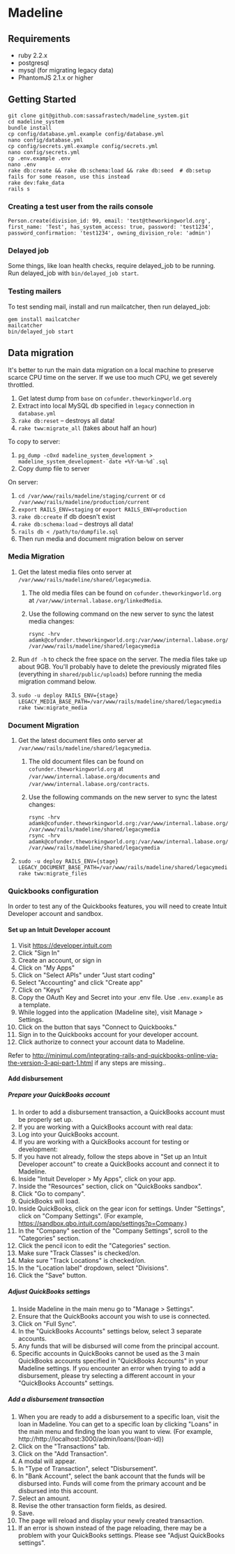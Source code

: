 # Madeline

## Requirements
* ruby 2.2.x
* postgresql
* mysql (for migrating legacy data)
* PhantomJS 2.1.x or higher

## Getting Started
    git clone git@github.com:sassafrastech/madeline_system.git
    cd madeline_system
    bundle install
    cp config/database.yml.example config/database.yml
    nano config/database.yml
    cp config/secrets.yml.example config/secrets.yml
    nano config/secrets.yml
    cp .env.example .env
    nano .env
    rake db:create && rake db:schema:load && rake db:seed  # db:setup fails for some reason, use this instead
    rake dev:fake_data
    rails s

### Creating a test user from the rails console
    Person.create(division_id: 99, email: 'test@theworkingworld.org', first_name: 'Test', has_system_access: true, password: 'test1234', password_confirmation: 'test1234', owning_division_role: 'admin')

### Delayed job

Some things, like loan health checks, require delayed_job to be running. Run delayed_job with `bin/delayed_job start`.

### Testing mailers

To test sending mail, install and run mailcatcher, then run delayed_job:

```
gem install mailcatcher
mailcatcher
bin/delayed_job start
```

## Data migration

It's better to run the main data migration on a local machine to preserve scarce CPU time on the server. If we use too much CPU, we get severely throttled.

1. Get latest dump from `base` on `cofunder.theworkingworld.org`
2. Extract into local MySQL db specified in `legacy` connection in `database.yml`
3. `rake db:reset` – destroys all data!
4. `rake tww:migrate_all` (takes about half an hour)

To copy to server:

1. ``pg_dump -cOxd madeline_system_development > madeline_system_development-`date +%Y-%m-%d`.sql``
2. Copy dump file to server

On server:

1.  `cd /var/www/rails/madeline/staging/current` or `cd /var/www/rails/madeline/production/current`
2.  `export RAILS_ENV=staging` or `export RAILS_ENV=production`
3.  `rake db:create`  if db doesn't exist
4.  `rake db:schema:load` – destroys all data!
5.  `rails db < /path/to/dumpfile.sql`
6.  Then run media and document migration below on server

### Media Migration

1.  Get the latest media files onto server at `/var/www/rails/madeline/shared/legacymedia`.

    1.  The old media files can be found on `cofunder.theworkingworld.org` at `/var/www/internal.labase.org/linkedMedia`.

    2.  Use the following command on the new server to sync the latest media changes:

        ```
        rsync -hrv adamk@cofunder.theworkingworld.org:/var/www/internal.labase.org/linkedMedia /var/www/rails/madeline/shared/legacymedia
        ```

2.  Run `df -h` to check the free space on the server. The media files take up about 9GB. You'll probably have to delete the previously migrated files (everything in `shared/public/uploads`) before running the media migration command below.

3.  ```
    sudo -u deploy RAILS_ENV={stage} LEGACY_MEDIA_BASE_PATH=/var/www/rails/madeline/shared/legacymedia rake tww:migrate_media
    ```

### Document Migration

1.  Get the latest document files onto server at `/var/www/rails/madeline/shared/legacymedia`.

    1.  The old document files can be found on `cofunder.theworkingworld.org` at `/var/www/internal.labase.org/documents` and `/var/www/internal.labase.org/contracts`.

    2.  Use the following commands on the new server to sync the latest changes:

        ```
        rsync -hrv adamk@cofunder.theworkingworld.org:/var/www/internal.labase.org/documents /var/www/rails/madeline/shared/legacymedia
        rsync -hrv adamk@cofunder.theworkingworld.org:/var/www/internal.labase.org/contracts /var/www/rails/madeline/shared/legacymedia
        ```

2.  ```
    sudo -u deploy RAILS_ENV={stage} LEGACY_DOCUMENT_BASE_PATH=/var/www/rails/madeline/shared/legacymedia rake tww:migrate_files
    ```

### Quickbooks configuration

In order to test any of the Quickbooks features, you will need to create Intuit Developer account and sandbox.

#### Set up an Intuit Developer account
1. Visit https://developer.intuit.com
1. Click "Sign In"
1. Create an account, or sign in
1. Click on "My Apps"
1. Click on "Select APIs" under "Just start coding"
1. Select "Accounting" and click "Create app"
1. Click on "Keys"
1. Copy the OAuth Key and Secret into your .env file. Use `.env.example` as a template.
1. While logged into the application (Madeline site), visit Manage > Settings.
1. Click on the button that says "Connect to Quickbooks."
1. Sign in to the Quickbooks account for your developer account.
1. Click authorize to connect your account data to Madeline.

Refer to http://minimul.com/integrating-rails-and-quickbooks-online-via-the-version-3-api-part-1.html if any steps are missing..

#### Add disbursement

##### Prepare your QuickBooks account
1. In order to add a disbursement transaction, a QuickBooks account must be properly set up.
1. If you are working with a QuickBooks account with real data:
  1. Log into your QuickBooks account.
1. If you are working with a QuickBooks account for testing or development:
  1. If you have not already, follow the steps above in "Set up an Intuit Developer account" to create a QuickBooks account and connect it to Madeline.
  1. Inside "Intuit Developer > My Apps", click on your app.
  1. Inside the "Resources" section, click on "QuickBooks sandbox".
  1. Click "Go to company".
  1. QuickBooks will load.
1. Inside QuickBooks, click on the gear icon for settings. Under "Settings", click on "Company Settings". (For example, https://sandbox.qbo.intuit.com/app/settings?p=Company.)
1. In the "Company" section of the "Company Settings", scroll to the "Categories" section.
1. Click the pencil icon to edit the "Categories" section.
1. Make sure "Track Classes" is checked/on.
1. Make sure "Track Locations" is checked/on.
1. In the "Location label" dropdown, select "Divisions".
1. Click the "Save" button.

##### Adjust QuickBooks settings

1. Inside Madeline in the main menu go to "Manage > Settings".
1. Ensure that the QuickBooks account you wish to use is connected.
1. Click on "Full Sync".
1. In the "QuickBooks Accounts" settings below, select 3 separate accounts.
  1. Any funds that will be disbursed will come from the principal account.
  1. Specific accounts in QuickBooks cannot be used as the 3 main QuickBooks accounts specified in "QuickBooks Accounts" in your Madeline settings. If you encounter an error when trying to add a disbursement, please try selecting a different account in your "QuickBooks Accounts" settings.

##### Add a disbursement transaction

1. When you are ready to add a disbursement to a specific loan, visit the loan in Madeline. You can get to a specific loan by clicking "Loans" in the main menu and finding the loan you want to view. (For example, http://http://localhost:3000/admin/loans/{loan-id})
1. Click on the "Transactions" tab.
1. Click on the "Add Transaction".
1. A modal will appear.
1. In "Type of Transaction", select "Disbursement".
1. In "Bank Account", select the bank account that the funds will be disbursed into. Funds will come from the primary account and be disbursed into this account.
1. Select an amount.
1. Revise the other transaction form fields, as desired.
1. Save.
1. The page will reload and display your newly created transaction.
1. If an error is shown instead of the page reloading, there may be a problem with your QuickBooks settings. Please see "Adjust QuickBooks settings".
